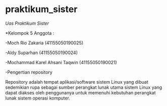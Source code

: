 # praktikum_sister
*Uas Praktikum Sister*

*Kelompok 5 Anggota :

-Moch Rio Zakaria (41155050190025)

-Aldy Suparhan (41155050190024)

-Mochammad Karel Ahsani Taqwin (41155050190021)

-Pengertian repository 

Repository adalah tempat aplikasi/software sistem Linux yang dibuat sedemikian rupa sebagai sumber perangkat lunak utama sistem Linux yang dapat diakses oleh penggunanya untuk memenuhi kebutuhan perangkat lunak sistem operasi komputer.
